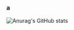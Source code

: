 ### a
![Anurag's GitHub stats](https://github-readme-stats.vercel.app/api?username=anuraghazra&show_icons=true&theme=radical)

